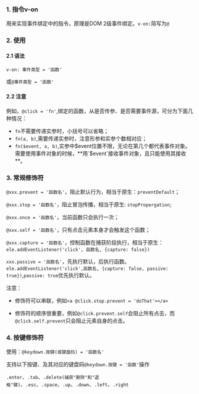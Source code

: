 ### 1. 指令v-on

用来实现事件绑定中的指令，原理是DOM 2级事件绑定。`v-on:`简写为`@`

### 2. 使用

#### 2.1 语法

`v-on: 事件类型 = '函数'`

或`@事件类型 = '函数'`

#### 2.2 注意

例如，`@click = 'fn'`,绑定的函数，从是否传参、是否需要事件源，可分为下面几种情况：

- `fn`不需要传递实参时，小括号可以省略；
- `fn(a, b)`,需要传递实参时，注意形参和实参个数相对应；
- `fn($event, a, b)`,实参中$event位置不限，无论在第几个都代表事件对象。需要使用事件对象的时候，**用`$event`接收事件对象，且只能使用其接收**。

### 3. 常规修饰符

`@xxx.prevent = '函数名'`，阻止默认行为，相当于原生：`preventDefault`；

`@xxx.stop = '函数名'`，阻止冒泡传播，相当于原生: `stopPropergation`;

`@xxx.once = '函数名'`，当前函数只会执行一次；

`@xxx.self = '函数名'`，只有点击元素本身才会触发这个函数；

`@xxx.capture = '函数名'`，控制函数在捕获阶段执行，相当于原生：`ele.addEventListener('click', 函数名, {capture: false})`

`xxx.passive = '函数名'`，先执行默认，后执行函数。`ele.addEventListener('click',函数名, {capture: false, passive: true})`,`passive: true`优先执行默认。

注意：

- 修饰符可以串联，例如`<a @click.stop.prevent = 'doThat'></a>`

- 修饰符的顺序很重要，例如`@click.prevent.self`会阻止所有点击，而`@click.self.prevent`只会阻止元素自身的点击。

### 4. 按键修饰符

使用：`@keydown.按键(或键盘码) = '函数名'`

支持以下按键、及其对应的键盘码`@keydown.按键 = '函数'`操作

`.enter`、`.tab`、`.delete(捕获"删除"和"退格"键)`、`.esc`、`.space`、`.up`、`.down`、`.left`、`.right`